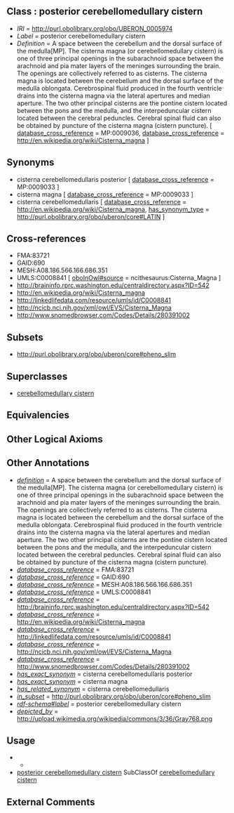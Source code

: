 
## Class : posterior cerebellomedullary cistern

 * *IRI* = http://purl.obolibrary.org/obo/UBERON_0005974
 * *Label* = posterior cerebellomedullary cistern
 * *Definition* = A space between the cerebellum and the dorsal surface of the medulla[MP]. The cisterna magna (or cerebellomedullary cistern) is one of three principal openings in the subarachnoid space between the arachnoid and pia mater layers of the meninges surrounding the brain. The openings are collectively referred to as cisterns. The cisterna magna is located between the cerebellum and the dorsal surface of the medulla oblongata. Cerebrospinal fluid produced in the fourth ventricle drains into the cisterna magna via the lateral apertures and median aperture. The two other principal cisterns are the pontine cistern located between the pons and the medulla, and the interpeduncular cistern located between the cerebral peduncles. Cerebral spinal fluid can also be obtained by puncture of the cisterna magna (cistern puncture). [ [database_cross_reference](../../ef/oboInOwl#hasDbXref.md) = MP:0009036, [database_cross_reference](../../ef/oboInOwl#hasDbXref.md) = http://en.wikipedia.org/wiki/Cisterna_magna ]

## Synonyms

 * cisterna cerebellomedullaris posterior [ [database_cross_reference](../../ef/oboInOwl#hasDbXref.md) = MP:0009033 ]
 * cisterna magna [ [database_cross_reference](../../ef/oboInOwl#hasDbXref.md) = MP:0009033 ]
 * cisterna cerebellomedullaris [ [database_cross_reference](../../ef/oboInOwl#hasDbXref.md) = http://en.wikipedia.org/wiki/Cisterna_magna, [has_synonym_type](../../pe/oboInOwl#hasSynonymType.md) = http://purl.obolibrary.org/obo/uberon/core#LATIN ]

## Cross-references

 * FMA:83721
 * GAID:690
 * MESH:A08.186.566.166.686.351
 * UMLS:C0008841 [ [oboInOwl#source](../../ce/oboInOwl#source.md) = ncithesaurus:Cisterna_Magna ]
 * http://braininfo.rprc.washington.edu/centraldirectory.aspx?ID=542
 * http://en.wikipedia.org/wiki/Cisterna_magna
 * http://linkedlifedata.com/resource/umls/id/C0008841
 * http://ncicb.nci.nih.gov/xml/owl/EVS/Cisterna_Magna
 * http://www.snomedbrowser.com/Codes/Details/280391002

## Subsets

 * http://purl.obolibrary.org/obo/uberon/core#pheno_slim

## Superclasses

 * [cerebellomedullary cistern](../../UBERON/49/UBERON_0004049.md)

## Equivalencies


## Other Logical Axioms


## Other Annotations

 * *[definition](../../IAO/15/IAO_0000115.md)* = A space between the cerebellum and the dorsal surface of the medulla[MP]. The cisterna magna (or cerebellomedullary cistern) is one of three principal openings in the subarachnoid space between the arachnoid and pia mater layers of the meninges surrounding the brain. The openings are collectively referred to as cisterns. The cisterna magna is located between the cerebellum and the dorsal surface of the medulla oblongata. Cerebrospinal fluid produced in the fourth ventricle drains into the cisterna magna via the lateral apertures and median aperture. The two other principal cisterns are the pontine cistern located between the pons and the medulla, and the interpeduncular cistern located between the cerebral peduncles. Cerebral spinal fluid can also be obtained by puncture of the cisterna magna (cistern puncture).
 * *[database_cross_reference](../../ef/oboInOwl#hasDbXref.md)* = FMA:83721
 * *[database_cross_reference](../../ef/oboInOwl#hasDbXref.md)* = GAID:690
 * *[database_cross_reference](../../ef/oboInOwl#hasDbXref.md)* = MESH:A08.186.566.166.686.351
 * *[database_cross_reference](../../ef/oboInOwl#hasDbXref.md)* = UMLS:C0008841
 * *[database_cross_reference](../../ef/oboInOwl#hasDbXref.md)* = http://braininfo.rprc.washington.edu/centraldirectory.aspx?ID=542
 * *[database_cross_reference](../../ef/oboInOwl#hasDbXref.md)* = http://en.wikipedia.org/wiki/Cisterna_magna
 * *[database_cross_reference](../../ef/oboInOwl#hasDbXref.md)* = http://linkedlifedata.com/resource/umls/id/C0008841
 * *[database_cross_reference](../../ef/oboInOwl#hasDbXref.md)* = http://ncicb.nci.nih.gov/xml/owl/EVS/Cisterna_Magna
 * *[database_cross_reference](../../ef/oboInOwl#hasDbXref.md)* = http://www.snomedbrowser.com/Codes/Details/280391002
 * *[has_exact_synonym](../../ym/oboInOwl#hasExactSynonym.md)* = cisterna cerebellomedullaris posterior
 * *[has_exact_synonym](../../ym/oboInOwl#hasExactSynonym.md)* = cisterna magna
 * *[has_related_synonym](../../ym/oboInOwl#hasRelatedSynonym.md)* = cisterna cerebellomedullaris
 * *[in_subset](../../et/oboInOwl#inSubset.md)* = http://purl.obolibrary.org/obo/uberon/core#pheno_slim
 * *[rdf-schema#label](../../el/rdf-schema#label.md)* = posterior cerebellomedullary cistern
 * *[depicted_by](../../depicted/by/depicted_by.md)* = http://upload.wikimedia.org/wikipedia/commons/3/36/Gray768.png

## Usage

 * -
 * [posterior cerebellomedullary cistern](../../UBERON/74/UBERON_0005974.md) SubClassOf [cerebellomedullary cistern](../../UBERON/49/UBERON_0004049.md)

## External Comments

